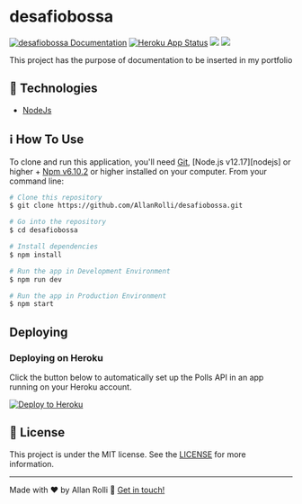 # desafiobossa
[![desafiobossa Documentation](https://img.shields.io/badge/desafiobossa-Documented-blue.svg)](https://desafiobossa.docs.apiary.io/)
[![Heroku App Status](http://heroku-shields.herokuapp.com/bossachallengebackend)](https://bossachallengebackend.herokuapp.com)
<img src="https://img.shields.io/github/last-commit/AllanRolli/desafiobossa"/>
<img src="https://img.shields.io/github/license/AllanRolli/desafiobossa?style=plastic"/>


This project has the purpose of documentation to be inserted in my portfolio

## :rocket: Technologies

-  [NodeJs](https://nodejs.org/en/)

## :information_source: How To Use

To clone and run this application, you'll need [Git](https://git-scm.com), [Node.js v12.17][nodejs] or higher + [Npm v6.10.2](https://www.npmjs.com/get-npm) or higher installed on your computer. From your command line:

```bash
# Clone this repository
$ git clone https://github.com/AllanRolli/desafiobossa.git

# Go into the repository
$ cd desafiobossa

# Install dependencies
$ npm install

# Run the app in Development Environment
$ npm run dev

# Run the app in Production Environment
$ npm start
```
## Deploying

### Deploying on Heroku

Click the button below to automatically set up the Polls API in an app
running on your Heroku account.

[![Deploy to Heroku](https://www.herokucdn.com/deploy/button.png)](https://heroku.com/deploy?template=https://github.com/AllanRolli/desafiobossa)

## :memo: License
This project is under the MIT license. See the [LICENSE](https://github.com/AllanRolli/desafiobossa/blob/master/LICENSE) for more information.

---

Made with ♥ by Allan Rolli :wave: [Get in touch!](https://www.linkedin.com/in/allan-rolli-a66198106/)

